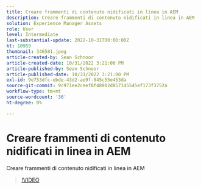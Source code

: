 ```yaml
---
title: Creare frammenti di contenuto nidificati in linea in AEM
description: Creare frammenti di contenuto nidificati in linea in AEM
solution: Experience Manager Assets
role: User
level: Intermediate
last-substantial-update: 2022-10-31T00:00:00Z
kt: 10959
thumbnail: 346581.jpeg
article-created-by: Sean Schnoor
article-created-date: 10/31/2022 3:21:00 PM
article-published-by: Sean Schnoor
article-published-date: 10/31/2022 3:21:00 PM
exl-id: 9e753dfc-ebde-43d2-ae9f-945c55e453da
source-git-commit: 9c971ee2ceef8f48902d857145545ef173f3752a
workflow-type: tm+mt
source-wordcount: '36'
ht-degree: 0%

---
```


# Creare frammenti di contenuto nidificati in linea in AEM

Creare frammenti di contenuto nidificati in linea in AEM

>[!VIDEO](https://video.tv.adobe.com/v/346581/?quality=12&learn=on)
